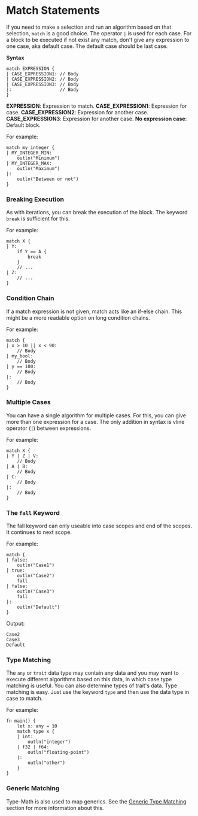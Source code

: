 # Match Statements
If you need to make a selection and run an algorithm based on that selection, `match` is a good choice. The operator `|` is used for each case. For a block to be executed if not exist any match, don't give any expression to one case, aka default case. The default case should be last case.

**Syntax**
```jule
match EXPRESSION {
| CASE_EXPRESSION1: // Body
| CASE_EXPRESSION2: // Body
| CASE_EXPRESSION3: // Body
|:                  // Body
}
```
**EXPRESSION**: Expression to match.
**CASE_EXPRESSION1**: Expression for case.
**CASE_EXPRESSION2**: Expression for another case.
**CASE_EXPRESSION3**: Expression for another case.
**No expression case**: Default block. 

For example:
```jule
match my_integer {
| MY_INTEGER_MIN:
    outln("Minimum")
| MY_INTEGER_MAX:
    outln("Maximum")
|:
    outln("Between or not")
}
```

### Breaking Execution
As with iterations, you can break the execution of the block. The keyword `break` is sufficient for this.

For example:
```jule
match X {
| Y:
    if Y == A {
        break
    }
    // ...
| Z:
    // ...
}
```

### Condition Chain
If a match expression is not given, match acts like an if-else chain. This might be a more readable option on long condition chains.

For example:
```jule
match {
| x > 10 || x < 90:
    // Body
| my_bool:
    // Body
| y == 100:
    // Body
|:
    // Body
}
```

### Multiple Cases
You can have a single algorithm for multiple cases. For this, you can give more than one expression for a case. The only addition in syntax is vline operator (`|`) between expressions.

For example:
```jule
match X {
| Y | Z | V:
    // Body
| A | B:
    // Body
| C:
    // Body
|:
    // Body
}
```

### The `fall` Keyword
The fall keyword can only useable into case scopes and end of the scopes. It continues to next scope.

For example:
```jule
match {
| false:
    outln("Case1")
| true:
    outln("Case2")
    fall
| false:
    outln("Case3")
    fall
|:
    outln("Default")
}
```

Output:
```
Case2
Case3
Default
```

### Type Matching
The `any` or `trait` data type may contain any data and you may want to execute different algorithms based on this data, in which case type matching is useful. You can also determine types of trait's data. Type matching is easy. Just use the keyword `type` and then use the data type in case to match.

For example:
```jule
fn main() {
    let x: any = 10
    match type x {
    | int:
        outln("integer")
    | f32 | f64:
        outln("floating-point")
    |:
        outln("other")
    }
}
```

### Generic Matching

Type-Math is also used to map generics.
See the [Generic Type Matching](/types/generics#generic-type-matching) section for more information about this.
